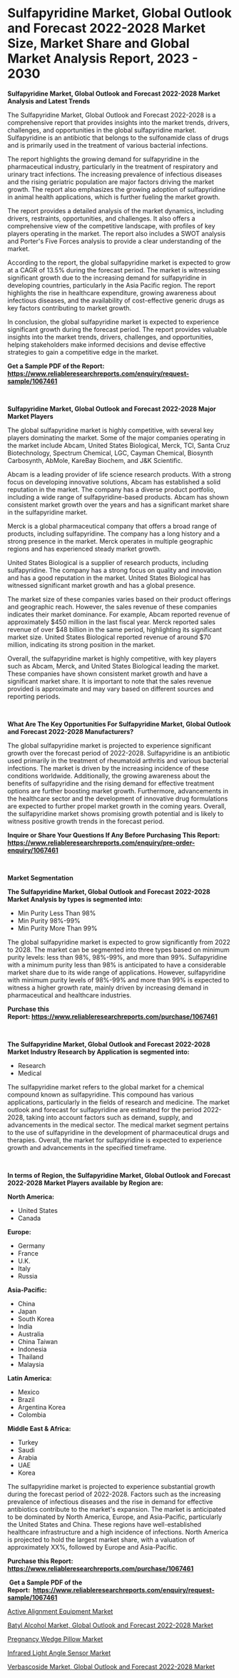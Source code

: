 <p><h1>Sulfapyridine Market, Global Outlook and Forecast 2022-2028 Market Size, Market Share and Global Market Analysis Report, 2023 - 2030</h1></p><p><strong>Sulfapyridine Market, Global Outlook and Forecast 2022-2028 Market Analysis and Latest Trends</strong></p>
<p><p>The Sulfapyridine Market, Global Outlook and Forecast 2022-2028 is a comprehensive report that provides insights into the market trends, drivers, challenges, and opportunities in the global sulfapyridine market. Sulfapyridine is an antibiotic that belongs to the sulfonamide class of drugs and is primarily used in the treatment of various bacterial infections.</p><p>The report highlights the growing demand for sulfapyridine in the pharmaceutical industry, particularly in the treatment of respiratory and urinary tract infections. The increasing prevalence of infectious diseases and the rising geriatric population are major factors driving the market growth. The report also emphasizes the growing adoption of sulfapyridine in animal health applications, which is further fueling the market growth.</p><p>The report provides a detailed analysis of the market dynamics, including drivers, restraints, opportunities, and challenges. It also offers a comprehensive view of the competitive landscape, with profiles of key players operating in the market. The report also includes a SWOT analysis and Porter's Five Forces analysis to provide a clear understanding of the market.</p><p>According to the report, the global sulfapyridine market is expected to grow at a CAGR of 13.5% during the forecast period. The market is witnessing significant growth due to the increasing demand for sulfapyridine in developing countries, particularly in the Asia Pacific region. The report highlights the rise in healthcare expenditure, growing awareness about infectious diseases, and the availability of cost-effective generic drugs as key factors contributing to market growth.</p><p>In conclusion, the global sulfapyridine market is expected to experience significant growth during the forecast period. The report provides valuable insights into the market trends, drivers, challenges, and opportunities, helping stakeholders make informed decisions and devise effective strategies to gain a competitive edge in the market.</p></p>
<p><strong>Get a Sample PDF of the Report:&nbsp; <a href="https://www.reliableresearchreports.com/enquiry/request-sample/1067461">https://www.reliableresearchreports.com/enquiry/request-sample/1067461</a></strong></p>
<p>&nbsp;</p>
<p><strong>Sulfapyridine Market, Global Outlook and Forecast 2022-2028 Major Market Players</strong></p>
<p><p>The global sulfapyridine market is highly competitive, with several key players dominating the market. Some of the major companies operating in the market include Abcam, United States Biological, Merck, TCI, Santa Cruz Biotechnology, Spectrum Chemical, LGC, Cayman Chemical, Biosynth Carbosynth, AbMole, KareBay Biochem, and J&K Scientific.</p><p>Abcam is a leading provider of life science research products. With a strong focus on developing innovative solutions, Abcam has established a solid reputation in the market. The company has a diverse product portfolio, including a wide range of sulfapyridine-based products. Abcam has shown consistent market growth over the years and has a significant market share in the sulfapyridine market.</p><p>Merck is a global pharmaceutical company that offers a broad range of products, including sulfapyridine. The company has a long history and a strong presence in the market. Merck operates in multiple geographic regions and has experienced steady market growth.</p><p>United States Biological is a supplier of research products, including sulfapyridine. The company has a strong focus on quality and innovation and has a good reputation in the market. United States Biological has witnessed significant market growth and has a global presence.</p><p>The market size of these companies varies based on their product offerings and geographic reach. However, the sales revenue of these companies indicates their market dominance. For example, Abcam reported revenue of approximately $450 million in the last fiscal year. Merck reported sales revenue of over $48 billion in the same period, highlighting its significant market size. United States Biological reported revenue of around $70 million, indicating its strong position in the market.</p><p>Overall, the sulfapyridine market is highly competitive, with key players such as Abcam, Merck, and United States Biological leading the market. These companies have shown consistent market growth and have a significant market share. It is important to note that the sales revenue provided is approximate and may vary based on different sources and reporting periods.</p></p>
<p>&nbsp;</p>
<p><strong>What Are The Key Opportunities For Sulfapyridine Market, Global Outlook and Forecast 2022-2028 Manufacturers?</strong></p>
<p><p>The global sulfapyridine market is projected to experience significant growth over the forecast period of 2022-2028. Sulfapyridine is an antibiotic used primarily in the treatment of rheumatoid arthritis and various bacterial infections. The market is driven by the increasing incidence of these conditions worldwide. Additionally, the growing awareness about the benefits of sulfapyridine and the rising demand for effective treatment options are further boosting market growth. Furthermore, advancements in the healthcare sector and the development of innovative drug formulations are expected to further propel market growth in the coming years. Overall, the sulfapyridine market shows promising growth potential and is likely to witness positive growth trends in the forecast period.</p></p>
<p><strong>Inquire or Share Your Questions If Any Before Purchasing This Report: <a href="https://www.reliableresearchreports.com/enquiry/pre-order-enquiry/1067461">https://www.reliableresearchreports.com/enquiry/pre-order-enquiry/1067461</a></strong></p>
<p>&nbsp;</p>
<p><strong>Market Segmentation</strong></p>
<p><strong>The Sulfapyridine Market, Global Outlook and Forecast 2022-2028 Market Analysis by types is segmented into:</strong></p>
<p><ul><li>Min Purity Less Than 98%</li><li>Min Purity 98%-99%</li><li>Min Purity More Than 99%</li></ul></p>
<p><p>The global sulfapyridine market is expected to grow significantly from 2022 to 2028. The market can be segmented into three types based on minimum purity levels: less than 98%, 98%-99%, and more than 99%. Sulfapyridine with a minimum purity less than 98% is anticipated to have a considerable market share due to its wide range of applications. However, sulfapyridine with minimum purity levels of 98%-99% and more than 99% is expected to witness a higher growth rate, mainly driven by increasing demand in pharmaceutical and healthcare industries.</p></p>
<p><strong>Purchase this Report:&nbsp;<a href="https://www.reliableresearchreports.com/purchase/1067461">https://www.reliableresearchreports.com/purchase/1067461</a></strong></p>
<p>&nbsp;</p>
<p><strong>The Sulfapyridine Market, Global Outlook and Forecast 2022-2028 Market Industry Research by Application is segmented into:</strong></p>
<p><ul><li>Research</li><li>Medical</li></ul></p>
<p><p>The sulfapyridine market refers to the global market for a chemical compound known as sulfapyridine. This compound has various applications, particularly in the fields of research and medicine. The market outlook and forecast for sulfapyridine are estimated for the period 2022-2028, taking into account factors such as demand, supply, and advancements in the medical sector. The medical market segment pertains to the use of sulfapyridine in the development of pharmaceutical drugs and therapies. Overall, the market for sulfapyridine is expected to experience growth and advancements in the specified timeframe.</p></p>
<p>&nbsp;</p>
<p><strong>In terms of Region, the Sulfapyridine Market, Global Outlook and Forecast 2022-2028 Market Players available by Region are:</strong></p>
<p>
    <p> <strong> North America: </strong>
        <ul>
            <li>United States</li>
            <li>Canada</li>
        </ul>
        </p> 
    <p> <strong> Europe: </strong>
        <ul>
            <li>Germany</li>
            <li>France</li>
            <li>U.K.</li>
            <li>Italy</li>
            <li>Russia</li>
        </ul>
        </p> 
    <p> <strong> Asia-Pacific: </strong>
        <ul>
            <li>China</li>
            <li>Japan</li>
            <li>South Korea</li>
            <li>India</li>
            <li>Australia</li>
            <li>China Taiwan</li>
            <li>Indonesia</li>
            <li>Thailand</li>
            <li>Malaysia</li>
        </ul>
        </p> 
    <p> <strong> Latin America: </strong>
        <ul>
            <li>Mexico</li>
            <li>Brazil</li>
            <li>Argentina Korea</li>
            <li>Colombia</li>
        </ul>
        </p> 
    <p> <strong> Middle East & Africa: </strong>
        <ul>
            <li>Turkey</li>
            <li>Saudi</li>
            <li>Arabia</li>
            <li>UAE</li>
            <li>Korea</li>
        </ul>
    </p>
    </p>
<p><p>The sulfapyridine market is projected to experience substantial growth during the forecast period of 2022-2028. Factors such as the increasing prevalence of infectious diseases and the rise in demand for effective antibiotics contribute to the market's expansion. The market is anticipated to be dominated by North America, Europe, and Asia-Pacific, particularly the United States and China. These regions have well-established healthcare infrastructure and a high incidence of infections. North America is projected to hold the largest market share, with a valuation of approximately XX%, followed by Europe and Asia-Pacific.</p></p>
<p><strong>Purchase this Report: <a href="https://www.reliableresearchreports.com/purchase/1067461">https://www.reliableresearchreports.com/purchase/1067461</a></strong></p>
<p>&nbsp;<strong>Get a Sample PDF of the Report:&nbsp;&nbsp;<a href="https://www.reliableresearchreports.com/enquiry/request-sample/1067461">https://www.reliableresearchreports.com/enquiry/request-sample/1067461</a></strong></p>
<p><strong></strong></p>
<p><p><a href="https://www.linkedin.com/pulse/decoding-active-alignment-equipment-market-deep-n2poe/">Active Alignment Equipment Market</a></p><p><a href="https://github.com/PeterParrish5/Market-Research-Report-List-1/blob/main/batyl-alcohol-market-global-outlook-and-forecast-2022-2028-market.md">Batyl Alcohol Market, Global Outlook and Forecast 2022-2028 Market</a></p><p><a href="https://medium.com/@sarademiri71/pregnancy-wedge-pillow-market-size-growth-forecast-2023-2030-74b39c99e146">Pregnancy Wedge Pillow Market</a></p><p><a href="https://www.reportprime.com/infrared-light-angle-sensor-r5598">Infrared Light Angle Sensor Market</a></p><p><a href="https://github.com/CliffMedina6/Market-Research-Report-List-1/blob/main/verbascoside-market-global-outlook-and-forecast-2022-2028-market.md">Verbascoside Market, Global Outlook and Forecast 2022-2028 Market</a></p></p>